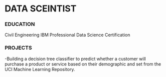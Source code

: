 # DATA SCEINTIST

### EDUCATION
Civil Engineering
IBM Professional Data Science Certification

### PROJECTS
  -Building a decision tree classifier to predict whether a customer will purchase a product or service based on their demographic and set from the UCI Machine Learning Repository. 

